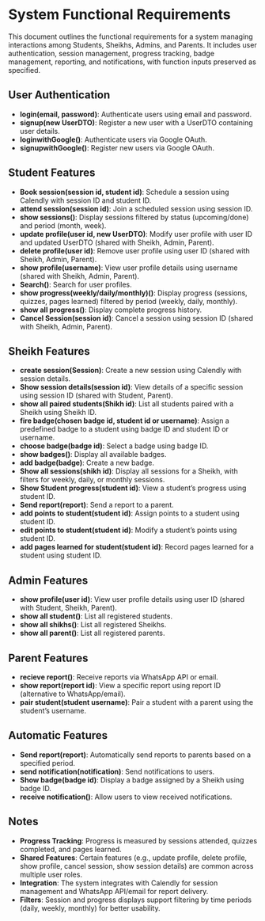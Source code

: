 # System Functional Requirements

This document outlines the functional requirements for a system managing interactions among Students, Sheikhs, Admins, and Parents. It includes user authentication, session management, progress tracking, badge management, reporting, and notifications, with function inputs preserved as specified.

## User Authentication

- **login(email, password)**: Authenticate users using email and password.
- **signup(new UserDTO)**: Register a new user with a UserDTO containing user details.
- **loginwithGoogle()**: Authenticate users via Google OAuth.
- **signupwithGoogle()**: Register new users via Google OAuth.

## Student Features

- **Book session(session id, student id)**: Schedule a session using Calendly with session ID and student ID.
- **attend session(session id)**: Join a scheduled session using session ID.
- **show sessions()**: Display sessions filtered by status (upcoming/done) and period (month, week).
- **update profile(user id, new UserDTO)**: Modify user profile with user ID and updated UserDTO (shared with Sheikh, Admin, Parent).
- **delete profile(user id)**: Remove user profile using user ID (shared with Sheikh, Admin, Parent).
- **show profile(username)**: View user profile details using username (shared with Sheikh, Admin, Parent).
- **Search()**: Search for user profiles.
- **show progress(weekly/daily/monthly)()**: Display progress (sessions, quizzes, pages learned) filtered by period (weekly, daily, monthly).
- **show all progress()**: Display complete progress history.
- **Cancel Session(session id)**: Cancel a session using session ID (shared with Sheikh, Admin, Parent).

## Sheikh Features

- **create session(Session)**: Create a new session using Calendly with session details.
- **Show session details(session id)**: View details of a specific session using session ID (shared with Student, Parent).
- **show all paired students(Shikh id)**: List all students paired with a Sheikh using Sheikh ID.
- **fire badge(chosen badge id, student id or username)**: Assign a predefined badge to a student using badge ID and student ID or username.
- **choose badge(badge id)**: Select a badge using badge ID.
- **show badges()**: Display all available badges.
- **add badge(badge)**: Create a new badge.
- **Show all sessions(shikh id)**: Display all sessions for a Sheikh, with filters for weekly, daily, or monthly sessions.
- **Show Student progress(student id)**: View a student’s progress using student ID.
- **Send report(report)**: Send a report to a parent.
- **add points to student(student id)**: Assign points to a student using student ID.
- **edit points to student(student id)**: Modify a student’s points using student ID.
- **add pages learned for student(student id)**: Record pages learned for a student using student ID.

## Admin Features

- **show profile(user id)**: View user profile details using user ID (shared with Student, Sheikh, Parent).
- **show all student()**: List all registered students.
- **show all shikhs()**: List all registered Sheikhs.
- **show all parent()**: List all registered parents.

## Parent Features

- **recieve report()**: Receive reports via WhatsApp API or email.
- **show report(report id)**: View a specific report using report ID (alternative to WhatsApp/email).
- **pair student(student username)**: Pair a student with a parent using the student’s username.

## Automatic Features

- **Send report(report)**: Automatically send reports to parents based on a specified period.
- **send notification(notification)**: Send notifications to users.
- **Show badge(badge id)**: Display a badge assigned by a Sheikh using badge ID.
- **receive notification()**: Allow users to view received notifications.

## Notes

- **Progress Tracking**: Progress is measured by sessions attended, quizzes completed, and pages learned.
- **Shared Features**: Certain features (e.g., update profile, delete profile, show profile, cancel session, show session details) are common across multiple user roles.
- **Integration**: The system integrates with Calendly for session management and WhatsApp API/email for report delivery.
- **Filters**: Session and progress displays support filtering by time periods (daily, weekly, monthly) for better usability.

